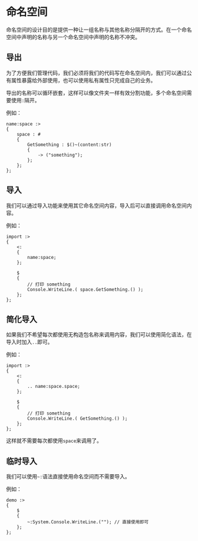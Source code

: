 # 命名空间
命名空间的设计目的是提供一种让一组名称与其他名称分隔开的方式。在一个命名空间中声明的名称与另一个命名空间中声明的名称不冲突。

## 导出
为了方便我们管理代码，我们必须将我们的代码写在命名空间内，我们可以通过公有属性暴露给外部使用，也可以使用私有属性只完成自己的业务。

导出的名称可以循环嵌套，这样可以像文件夹一样有效分割功能，多个命名空间需要使用`:`隔开。

例如：
```
name:space :>
{
    space : #
    {
        GetSomething : $()~(content:str)
        {
            -> ("something");
        };
    };
};
```
## 导入
我们可以通过导入功能来使用其它命名空间内容，导入后可以直接调用命名空间内容。

例如：
```
import :>
{
    <:
    {
        name:space;
    };

    $
    {
        // 打印 something
        Console.WriteLine.( space.GetSomething.() );
    };
};
```
## 简化导入
如果我们不希望每次都使用无构造包名称来调用内容，我们可以使用简化语法，在导入时加入`..`即可。

例如：
```
import :>
{
    <:
    {
        .. name:space.space;
    };

    $
    {
        // 打印 something
        Console.WriteLine.( GetSomething.() );
    };
};
```
这样就不需要每次都使用`space`来调用了。
## 临时导入
我们可以使用`~:`语法直接使用命名空间而不需要导入。

例如：
```
demo :>
{
    $
    {
        ~:System.Console.WriteLine.(""); // 直接使用即可
    };
};
```